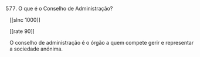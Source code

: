 577.  O que é o Conselho de Administração?

[[slnc 1000]]

[[rate 90]]

O  conselho  de  administração  é  o  órgão  a  quem  compete  gerir  e  representar  a sociedade anónima.
